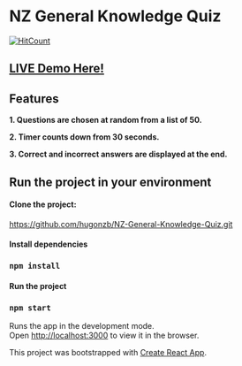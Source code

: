 # NZ General Knowledge Quiz

[![HitCount](http://hits.dwyl.com/hugonzb/NZ-General-Knowledge-Quiz.svg)](http://hits.dwyl.com/hugonzb/NZ-General-Knowledge-Quiz)

## [LIVE Demo Here!](https://hugonzb.github.io/NZ-General-Knowledge-Quiz/)

## Features
**1. Questions are chosen at random from a list of 50.**

**2. Timer counts down from 30 seconds.**

**3. Correct and incorrect answers are displayed at the end.**
<br>

## Run the project in your environment

#### Clone the project: 
https://github.com/hugonzb/NZ-General-Knowledge-Quiz.git

#### Install dependencies
### `npm install`

#### Run the project
### `npm start`

Runs the app in the development mode.<br />
Open [http://localhost:3000](http://localhost:3000) to view it in the browser.

This project was bootstrapped with [Create React App](https://github.com/facebook/create-react-app).
